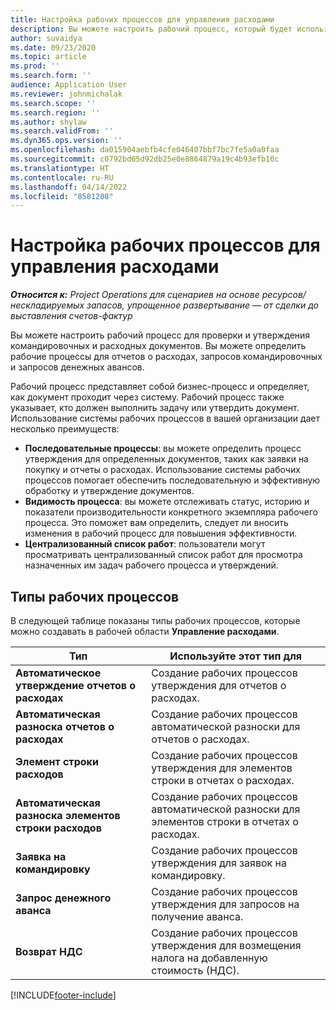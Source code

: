 ```yaml
---
title: Настройка рабочих процессов для управления расходами
description: Вы можете настроить рабочий процесс, который будет использоваться для проверки и утверждения командировочных и расходных документов.
author: suvaidya
ms.date: 09/23/2020
ms.topic: article
ms.prod: ''
ms.search.form: ''
audience: Application User
ms.reviewer: johnmichalak
ms.search.scope: ''
ms.search.region: ''
ms.author: shylaw
ms.search.validFrom: ''
ms.dyn365.ops.version: ''
ms.openlocfilehash: da015904aebfb4cfe046407bbf7bc7fe5a0a0faa
ms.sourcegitcommit: c0792bd65d92db25e0e8864879a19c4b93efb10c
ms.translationtype: HT
ms.contentlocale: ru-RU
ms.lasthandoff: 04/14/2022
ms.locfileid: "8581208"
---
```

# <a name="set-up-workflows-for-expense-management"></a>Настройка рабочих процессов для управления расходами

_**Относится к:** Project Operations для сценариев на основе ресурсов/нескладируемых запасов, упрощенное развертывание — от сделки до выставления счетов-фактур_

Вы можете настроить рабочий процесс для проверки и утверждения командировочных и расходных документов. Вы можете определить рабочие процессы для отчетов о расходах, запросов командировочных и запросов денежных авансов.

Рабочий процесс представляет собой бизнес-процесс и определяет, как документ проходит через систему. Рабочий процесс также указывает, кто должен выполнить задачу или утвердить документ. Использование системы рабочих процессов в вашей организации дает несколько преимуществ:

- **Последовательные процессы**: вы можете определить процесс утверждения для определенных документов, таких как заявки на покупку и отчеты о расходах. Использование системы рабочих процессов помогает обеспечить последовательную и эффективную обработку и утверждение документов.
- **Видимость процесса**: вы можете отслеживать статус, историю и показатели производительности конкретного экземпляра рабочего процесса. Это поможет вам определить, следует ли вносить изменения в рабочий процесс для повышения эффективности.
- **Централизованный список работ**: пользователи могут просматривать централизованный список работ для просмотра назначенных им задач рабочего процесса и утверждений. 

## <a name="workflow-types"></a>Типы рабочих процессов

В следующей таблице показаны типы рабочих процессов, которые можно создавать в рабочей области **Управление расходами**.


|              <strong>Тип</strong>              |                   <strong>Используйте этот тип для</strong>                   |
|-------------------------------------------------|-----------------------------------------------------------------------|
|   <strong>Автоматическое утверждение отчетов о расходах</strong> |            Создание рабочих процессов утверждения для отчетов о расходах.             |
|  <strong>Автоматическая разноска отчетов о расходах</strong>   |        Создание рабочих процессов автоматической разноски для отчетов о расходах.        |
|       <strong>Элемент строки расходов</strong>        |     Создание рабочих процессов утверждения для элементов строки в отчетах о расходах.      |
| <strong>Автоматическая разноска элементов строки расходов</strong> | Создание рабочих процессов автоматической разноски для элементов строки в отчетах о расходах. |
|       <strong>Заявка на командировку</strong>       |          Создание рабочих процессов утверждения для заявок на командировку.           |
|      <strong>Запрос денежного аванса</strong>      |         Создание рабочих процессов утверждения для запросов на получение аванса.          |
|        <strong>Возврат НДС</strong>        | Создание рабочих процессов утверждения для возмещения налога на добавленную стоимость (НДС).  |


[!INCLUDE[footer-include](../includes/footer-banner.md)]